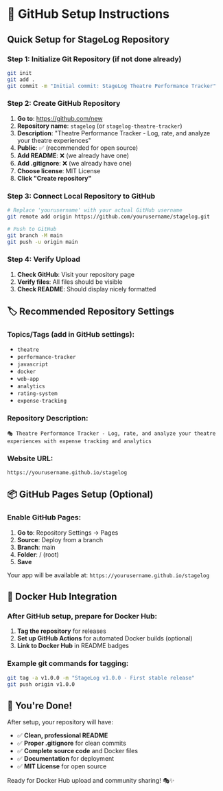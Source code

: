 # 🚀 GitHub Setup Instructions

## Quick Setup for StageLog Repository

### Step 1: Initialize Git Repository (if not done already)
```bash
git init
git add .
git commit -m "Initial commit: StageLog Theatre Performance Tracker"
```

### Step 2: Create GitHub Repository
1. **Go to**: https://github.com/new
2. **Repository name**: `stagelog` (or `stagelog-theatre-tracker`)
3. **Description**: "Theatre Performance Tracker - Log, rate, and analyze your theatre experiences"
4. **Public**: ✅ (recommended for open source)
5. **Add README**: ❌ (we already have one)
6. **Add .gitignore**: ❌ (we already have one)
7. **Choose license**: MIT License
8. **Click "Create repository"**

### Step 3: Connect Local Repository to GitHub
```bash
# Replace 'yourusername' with your actual GitHub username
git remote add origin https://github.com/yourusername/stagelog.git

# Push to GitHub
git branch -M main
git push -u origin main
```

### Step 4: Verify Upload
1. **Check GitHub**: Visit your repository page
2. **Verify files**: All files should be visible
3. **Check README**: Should display nicely formatted

## 🏷️ Recommended Repository Settings

### Topics/Tags (add in GitHub settings):
- `theatre`
- `performance-tracker`
- `javascript`
- `docker`
- `web-app`
- `analytics`
- `rating-system`
- `expense-tracking`

### Repository Description:
```
🎭 Theatre Performance Tracker - Log, rate, and analyze your theatre experiences with expense tracking and analytics
```

### Website URL:
```
https://yourusername.github.io/stagelog
```

## 📦 GitHub Pages Setup (Optional)

### Enable GitHub Pages:
1. **Go to**: Repository Settings → Pages
2. **Source**: Deploy from a branch
3. **Branch**: main
4. **Folder**: / (root)
5. **Save**

Your app will be available at: `https://yourusername.github.io/stagelog`

## 🐳 Docker Hub Integration

### After GitHub setup, prepare for Docker Hub:
1. **Tag the repository** for releases
2. **Set up GitHub Actions** for automated Docker builds (optional)
3. **Link to Docker Hub** in README badges

### Example git commands for tagging:
```bash
git tag -a v1.0.0 -m "StageLog v1.0.0 - First stable release"
git push origin v1.0.0
```

## 🎉 You're Done!

After setup, your repository will have:
- ✅ **Clean, professional README**
- ✅ **Proper .gitignore** for clean commits
- ✅ **Complete source code** and Docker files
- ✅ **Documentation** for deployment
- ✅ **MIT License** for open source

Ready for Docker Hub upload and community sharing! 🎭✨


